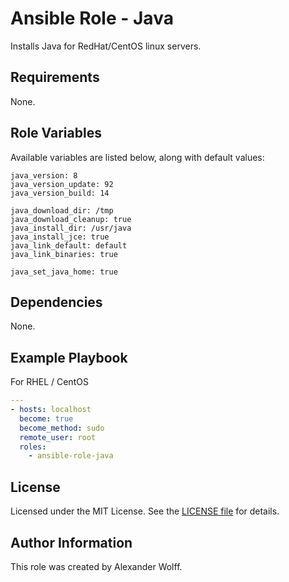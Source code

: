 # Ansible Role - Java

Installs Java for RedHat/CentOS linux servers.

## Requirements

None.

## Role Variables

Available variables are listed below, along with default values:

    java_version: 8
    java_version_update: 92
    java_version_build: 14

    java_download_dir: /tmp
    java_download_cleanup: true
    java_install_dir: /usr/java
    java_install_jce: true
    java_link_default: default
    java_link_binaries: true

    java_set_java_home: true

## Dependencies

None.

## Example Playbook

For RHEL / CentOS

```yaml
---
- hosts: localhost
  become: true
  become_method: sudo
  remote_user: root
  roles:
    - ansible-role-java
```
## License

Licensed under the MIT License. See the [LICENSE file](LICENSE) for details.

## Author Information

This role was created by Alexander Wolff.
